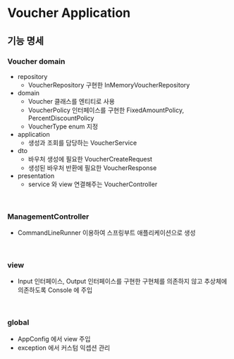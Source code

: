 # Voucher Application

## 기능 명세

### Voucher domain

- repository
  - VoucherRepository 구현한 InMemoryVoucherRepository
- domain
  - Voucher 클래스를 엔티티로 사용
  - VoucherPolicy 인터페이스를 구현한 FixedAmountPolicy, PercentDiscountPolicy
  - VoucherType enum 지정
- application
  - 생성과 조회를 담당하는 VoucherService
- dto
  - 바우처 생성에 필요한 VoucherCreateRequest
  - 생성된 바우처 반환에 필요한 VoucherResponse
- presentation
  - service 와 view 연결해주는 VoucherController

<br>

### ManagementController

- CommandLineRunner 이용하여 스프링부트 애플리케이션으로 생성

<br>

### view

- Input 인터페이스, Output 인터페이스를 구현한 구현체를 의존하지 않고 추상체에 의존하도록 Console 에 주입

<br>

### global

- AppConfig 에서 view 주입
- exception 에서 커스텀 익셉션 관리